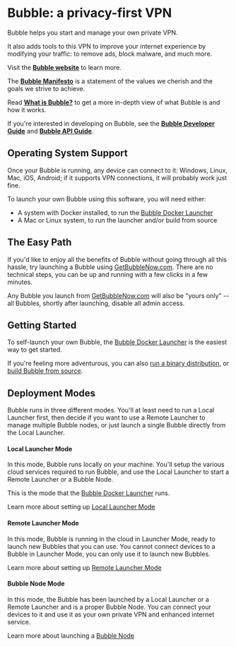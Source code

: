 # Bubble: a privacy-first VPN

Bubble helps you start and manage your own private VPN.

It also adds tools to this VPN to improve your internet experience by modifying your traffic: to
remove ads, block malware, and much more.

Visit the [**Bubble website**](https://getbubblenow.com/) to learn more.

The [**Bubble Manifesto**](https://github.com/getbubblenow/bubble-docs/blob/master/README.md)
is a statement of the values we cherish and the goals we strive to achieve.

Read [**What is Bubble?**](https://github.com/getbubblenow/bubble-docs/blob/master/what_is_bubble.md)
to get a more in-depth view of what Bubble is and how it works.

If you're interested in developing on Bubble, see the [**Bubble Developer Guide**](docs/dev.md) and
[**Bubble API Guide**](https://github.com/getbubblenow/bubble-docs/blob/master/api/README.md).

## Operating System Support
Once your Bubble is running, any device can connect to it: Windows, Linux, Mac, iOS, Android;
if it supports VPN connections, it will probably work just fine.

To launch your own Bubble using this software, you will need either:
 * A system with Docker installed, to run the [Bubble Docker Launcher](docs/docker-launcher.md)
 * A Mac or Linux system, to run the launcher and/or build from source

## The Easy Path
If you'd like to enjoy all the benefits of Bubble without going through all this hassle,
try launching a Bubble using [GetBubbleNow.com](https://GetBubbleNow.com/). There are no
technical steps, you can be up and running with a few clicks in a few minutes.

Any Bubble you launch from [GetBubbleNow.com](https://GetBubbleNow.com/) will also be "yours only"
-- all Bubbles, shortly after launching, disable all admin access.

## Getting Started
To self-launch your own Bubble, the [Bubble Docker Launcher](docs/docker-launcher.md)
is the easiest way to get started.

If you're feeling more adventurous, you can also [run a binary distribution](docs/run-binary.md), or [build Bubble from source](docs/dev.md).
 
## Deployment Modes
Bubble runs in three different modes. You'll at least need to run a Local Launcher first, then
decide if you want to use a Remote Launcher to manage multiple Bubble nodes, or just launch a single Bubble
directly from the Local Launcher.

#### Local Launcher Mode
In this mode, Bubble runs locally on your machine. You'll setup the various cloud services required to run Bubble,
and use the Local Launcher to start a Remote Launcher or a Bubble Node.

This is the mode that the [Bubble Docker Launcher](docs/docker-launcher.md) runs.

Learn more about setting up [Local Launcher Mode](docs/local-launcher.md)

#### Remote Launcher Mode
In this mode, Bubble is running in the cloud in Launcher Mode, ready to launch new Bubbles that you can use.
You cannot connect devices to a Bubble in Launcher Mode, you can only use it to launch new Bubbles.

Learn more about setting up [Remote Launcher Mode](docs/remote-launcher.md)

#### Bubble Node Mode
In this mode, the Bubble has been launched by a Local Launcher or a Remote Launcher and is a proper Bubble Node.
You can connect your devices to it and use it as your own private VPN and enhanced internet service.

Learn more about launching a [Bubble Node](docs/launch-node.md)
